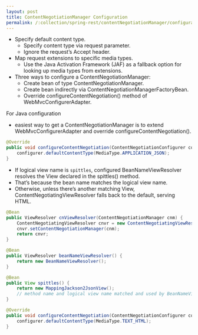 ```yaml
---
layout: post
title: ContentNegotiationManager Configuration
permalink: /:collection/spring-rest/contentNegotiationManager/configuration
---
```


- Specify default content type.
  - Specify content type via request parameter.
  - Ignore the request’s Accept header.
- Map request extensions to specific media types.
  - Use the Java Activation Framework (JAF) as a fallback option for looking up media types from extensions.
- Three ways to configure a ContentNegotiationManager:
  - Create bean of type ContentNegotiationManager.
  - Create bean indirectly via ContentNegotiationManagerFactoryBean.
  - Override configureContentNegotiation() method of WebMvcConfigurerAdapter.

For Java configuration
- easiest way to get a ContentNegotiationManager is to extend WebMvcConfigurerAdapter and override configureContentNegotiation().

```java
@Override
public void configureContentNegotiation(ContentNegotiationConfigurer configurer) {
    configurer.defaultContentType(MediaType.APPLICATION_JSON);
}
```

- If logical view name is `spittles`, configured BeanNameViewResolver resolves the View declared in the spittles() method.
- That’s because the bean name matches the logical view name.
- Otherwise, unless there’s another matching View, ContentNegotiatingViewResolver falls back to the default, serving HTML.

```java
@Bean
public ViewResolver cnViewResolver(ContentNegotiationManager cnm) {
    ContentNegotiatingViewResolver cnvr = new ContentNegotiatingViewResolver();
    cnvr.setContentNegotiationManager(cnm);
    return cnvr;
}

@Bean
public ViewResolver beanNameViewResolver() {
    return new BeanNameViewResolver();
}

@Bean
public View spittles() {
    return new MappingJackson2JsonView();
    // method name and logical view name matched and used by BeanNameViewResolver
}

@Override
public void configureContentNegotiation(ContentNegotiationConfigurer configurer) {
    configurer.defaultContentType(MediaType.TEXT_HTML);
}
```
